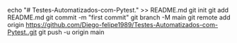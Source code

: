 echo "# Testes-Automatizados-com-Pytest." >> README.md
git init
git add README.md
git commit -m "first commit"
git branch -M main
git remote add origin https://github.com/Diego-felipe1989/Testes-Automatizados-com-Pytest..git
git push -u origin main
